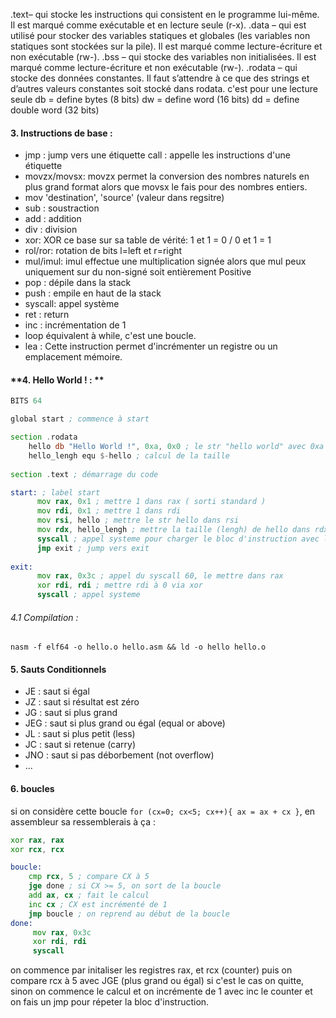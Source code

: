 


.text– qui stocke les instructions qui consistent en le programme lui-même. Il est marqué comme exécutable et en lecture seule (r-x).
.data – qui est utilisé pour stocker des variables statiques et globales (les variables non statiques sont stockées sur la pile). Il est marqué comme lecture-écriture et non exécutable (rw-).
.bss – qui stocke des variables non initialisées. Il est marqué comme lecture-écriture et non exécutable (rw-).
.rodata – qui stocke des données constantes. Il faut s’attendre à ce que des strings et d’autres valeurs constantes  soit stocké dans rodata. c'est pour une lecture seule
db = define bytes (8 bits)
dw = define word (16 bits) 
dd = define double word (32 bits)


#### **3. Instructions de base :**

- jmp : jump vers une étiquette call : appelle les instructions d'une étiquette
- movzx/movsx: movzx permet la conversion des nombres naturels en plus grand format alors que movsx le fais pour des nombres entiers. 
- mov 'destination', 'source' (valeur dans regsitre)
- sub : soustraction 
- add : addition 
- div : division 
- xor: XOR ce base sur sa table de vérité: 1 et 1 = 0 / 0 et 1 = 1 
- rol/ror: rotation de bits l=left et r=right 
- mul/imul: imul effectue une multiplication signée alors que mul peux uniquement sur du non-signé soit entièrement Positive
- pop : dépile dans la stack 
- push : empile en haut de la stack
- syscall: appel système 
- ret : return 
- inc : incrémentation de 1 
- loop équivalent à while, c'est une boucle. 
- lea : Cette instruction permet d'incrémenter un registre ou un emplacement mémoire.


#### **4. Hello World ! : **

```asm
BITS 64

global start ; commence à start

section .rodata
    hello db "Hello World !", 0xa, 0x0 ; le str "hello world" avec 0xa pour le saut de ligne
    hello_lengh equ $-hello ; calcul de la taille
    
section .text ; démarrage du code

start: ; label start
      mov rax, 0x1 ; mettre 1 dans rax ( sorti standard )
      mov rdi, 0x1 ; mettre 1 dans rdi
      mov rsi, hello ; mettre le str hello dans rsi
      mov rdx, hello_lengh ; mettre la taille (lengh) de hello dans rdx
      syscall ; appel systeme pour charger le bloc d'instruction avec la sorti standard
      jmp exit ; jump vers exit
      
exit:
      mov rax, 0x3c ; appel du syscall 60, le mettre dans rax
      xor rdi, rdi ; mettre rdi à 0 via xor
      syscall ; appel systeme
```

###### 4.1 Compilation :
```
nasm -f elf64 -o hello.o hello.asm && ld -o hello hello.o
```

#### **5. Sauts Conditionnels**

- JE : saut si égal
- JZ : saut si résultat est zéro
- JG : saut si plus grand
- JEG : saut si plus grand ou égal (equal or above)
- JL : saut si plus petit (less)
- JC : saut si retenue (carry)
- JNO : saut si pas déborbement (not overflow)
- ...

#### **6. boucles**

si on considère cette boucle `for (cx=0; cx<5; cx++){ ax = ax + cx }`, en assembleur sa ressemblerais à ça :

```asm
xor rax, rax 
xor rcx, rcx

boucle:
    cmp rcx, 5 ; compare CX à 5
    jge done ; si CX >= 5, on sort de la boucle
    add ax, cx ; fait le calcul
    inc cx ; CX est incrémenté de 1
    jmp boucle ; on reprend au début de la boucle
done:
     mov rax, 0x3c
     xor rdi, rdi
     syscall
```
 on commence par initaliser les registres rax, et rcx (counter) puis on compare rcx à 5 avec JGE (plus grand ou égal) si c'est le cas on quitte, sinon on commence le calcul
 et on incrémente de 1 avec inc le counter et on fais un jmp pour répeter la bloc d'instruction.

